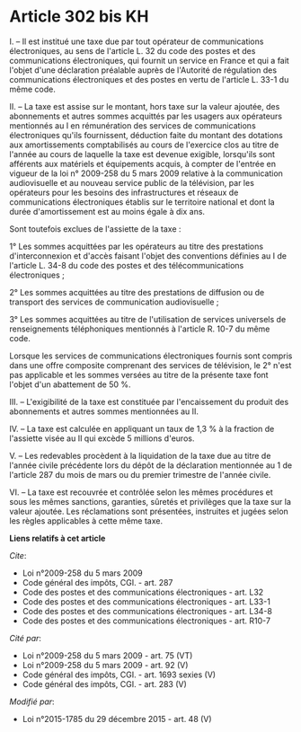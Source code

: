# Article 302 bis KH

I. – Il est institué une taxe due par tout opérateur de communications électroniques, au sens de l'article L. 32 du code des
postes et des communications électroniques, qui fournit un service en France et qui a fait l'objet d'une déclaration
préalable auprès de l'Autorité de régulation des communications électroniques et des postes en vertu de l'article L. 33-1 du
même code.

II. – La taxe est assise sur le montant, hors taxe sur la valeur ajoutée, des abonnements et autres sommes acquittés par les
usagers aux opérateurs mentionnés au I en rémunération des services de communications électroniques qu'ils fournissent,
déduction faite du montant des dotations aux amortissements comptabilisés au cours de l'exercice clos au titre de l'année au
cours de laquelle la taxe est devenue exigible, lorsqu'ils sont afférents aux matériels et équipements acquis, à compter de
l'entrée en vigueur de la loi n° 2009-258 du 5 mars 2009 relative à la communication audiovisuelle et au nouveau service
public de la télévision, par les opérateurs pour les besoins des infrastructures et réseaux de communications électroniques
établis sur le territoire national et dont la durée d'amortissement est au moins égale à dix ans.

Sont toutefois exclues de l'assiette de la taxe :

1° Les sommes acquittées par les opérateurs au titre des prestations d'interconnexion et d'accès faisant l'objet des
conventions définies au I de l'article L. 34-8 du code des postes et des télécommunications électroniques ;

2° Les sommes acquittées au titre des prestations de diffusion ou de transport des services de communication audiovisuelle ;

3° Les sommes acquittées au titre de l'utilisation de services universels de renseignements téléphoniques mentionnés à
l'article R. 10-7 du même code.

Lorsque les services de communications électroniques fournis sont compris dans une offre composite comprenant des services de
télévision, le 2° n'est pas applicable et les sommes versées au titre de la présente taxe font l'objet d'un abattement de 50
%.

III. – L'exigibilité de la taxe est constituée par l'encaissement du produit des abonnements et autres sommes mentionnées au
II.

IV. – La taxe est calculée en appliquant un taux de 1,3 % à la fraction de l'assiette visée au II qui excède 5 millions
d'euros.

V. – Les redevables procèdent à la liquidation de la taxe due au titre de l'année civile précédente lors du dépôt de la
déclaration mentionnée au 1 de l'article 287 du mois de mars ou du premier trimestre de l'année civile.

VI. – La taxe est recouvrée et contrôlée selon les mêmes procédures et sous les mêmes sanctions, garanties, sûretés et
privilèges que la taxe sur la valeur ajoutée. Les réclamations sont présentées, instruites et jugées selon les règles
applicables à cette même taxe.

**Liens relatifs à cet article**

_Cite_:

  - Loi n°2009-258 du 5 mars 2009
  - Code général des impôts, CGI. - art. 287
  - Code des postes et des communications électroniques - art. L32
  - Code des postes et des communications électroniques - art. L33-1
  - Code des postes et des communications électroniques - art. L34-8
  - Code des postes et des communications électroniques - art. R10-7

_Cité par_:

  - Loi n°2009-258 du 5 mars 2009 - art. 75 (VT)
  - Loi n°2009-258 du 5 mars 2009 - art. 92 (V)
  - Code général des impôts, CGI. - art. 1693 sexies (V)
  - Code général des impôts, CGI. - art. 283 (V)

_Modifié par_:

  - Loi n°2015-1785 du 29 décembre 2015 - art. 48 (V)
